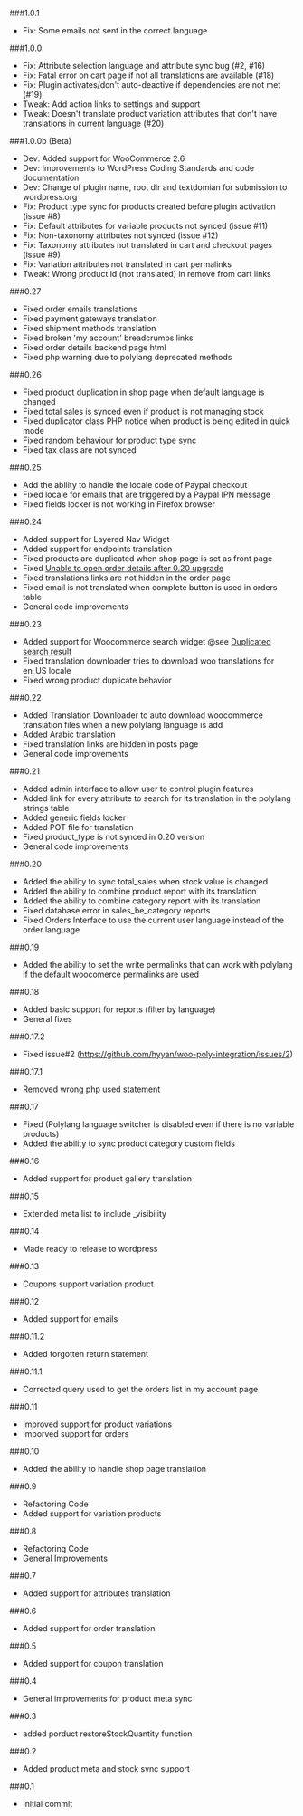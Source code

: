 ###1.0.1

* Fix: Some emails not sent in the correct language

###1.0.0

* Fix: Attribute selection language and attribute sync bug (#2, #16)
* Fix: Fatal error on cart page if not all translations are available (#18)
* Fix: Plugin activates/don't auto-deactive if dependencies are not met (#19)
* Tweak: Add action links to settings and support
* Tweak: Doesn't translate product variation attributes that don't have translations in current language (#20)

###1.0.0b (Beta)

* Dev: Added support for WooCommerce 2.6
* Dev: Improvements to WordPress Coding Standards and code documentation
* Dev: Change of plugin name, root dir and textdomian for submission to wordpress.org
* Fix: Product type sync for products created before plugin activation (issue #8)
* Fix: Default attributes for variable products not synced (issue #11)
* Fix: Non-taxonomy attributes not synced (issue #12)
* Fix: Taxonomy attributes not translated in cart and checkout pages (issue #9)
* Fix: Variation attributes not translated in cart permalinks
* Tweak: Wrong product id (not translated) in remove from cart links

###0.27

* Fixed order emails translations
* Fixed payment gateways translation
* Fixed shipment methods translation
* Fixed broken 'my account' breadcrumbs links
* Fixed order details backend page html
* Fixed php warning due to polylang deprecated methods

###0.26

* Fixed product duplication in shop page when default language is changed
* Fixed total sales is synced even if product is not managing stock
* Fixed duplicator class PHP notice when product is being edited in quick mode
* Fixed random behaviour for product type sync
* Fixed tax class are not synced

###0.25

* Add the ability to handle the locale code of Paypal checkout
* Fixed locale for emails that are triggered by a Paypal IPN message
* Fixed fields locker is not working in Firefox browser

###0.24

* Added support for Layered Nav Widget
* Added support for endpoints translation
* Fixed products are duplicated when shop page is set as front page
* Fixed [Unable to open order details after 0.20 upgrade](https://wordpress.org/support/topic/unable-to-open-order-details-after-20-upgrade)
* Fixed translations links are not hidden in the order page
* Fixed email is not translated when complete button is used in orders table
* General code improvements

###0.23

* Added support for Woocommerce search widget @see [Duplicated search result](https://wordpress.org/support/topic/duplicated-search-result)
* Fixed translation downloader tries to download woo translations for en_US locale
* Fixed wrong product duplicate behavior

###0.22

* Added Translation Downloader to auto download woocommerce translation files when a new polylang language is add
* Added Arabic translation
* Fixed translation links are hidden in posts page
* General code improvements

###0.21

* Added admin interface to allow user to control plugin features
* Added link for every attribute to search for its translation in the polylang strings table
* Added generic fields locker
* Added POT file for translation
* Fixed product_type is not synced in 0.20 version
* General code improvements

###0.20

* Added the ability to sync total_sales when stock value is changed
* Added the ability to combine product report with its translation
* Added the ability to combine category report with its translation
* Fixed database error in sales_be_category reports
* Fixed Orders Interface to use the current user language instead of the order language

###0.19

* Added the ability to set the write permalinks that can work with polylang if the default woocomerce permalinks are used

###0.18

* Added basic support for reports (filter by language)
* General fixes

###0.17.2

* Fixed issue#2 (https://github.com/hyyan/woo-poly-integration/issues/2)

###0.17.1

* Removed wrong php used statement

###0.17

* Fixed (Polylang language switcher is disabled even if there is no variable products)
* Added the ability to sync product category custom fields

###0.16

* Added support for product gallery translation

###0.15

* Extended meta list to include _visibility

###0.14

* Made ready to release to wordpress

###0.13

* Coupons support variation product

###0.12

* Added support for emails

###0.11.2

* Added forgotten return statement

###0.11.1

* Corrected query used to get the orders list in my account page

###0.11

* Improved support for product variations
* Imporved support for orders

###0.10

* Added the ability to handle shop page translation

###0.9

* Refactoring Code
* Added support for variation products


###0.8

* Refactoring Code
* General Improvements

###0.7

* Added support for attributes translation

###0.6

* Added support for order translation

###0.5

* Added support for coupon translation

###0.4

* General improvements for product meta sync

###0.3

* added porduct restoreStockQuantity function

###0.2

* Added product meta and stock sync support

###0.1

* Initial commit
